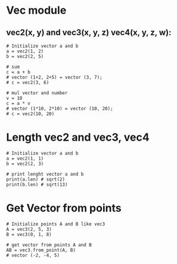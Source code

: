 # Vec module
## vec2(x, y) and vec3(x, y, z) vec4(x, y, z, w):
    # Initialize vector a and b
    a = vec2(1, 2)
    b = vec2(2, 5)

    # sum 
    c = a + b
    # vector (1+2, 2+5) = vector (3, 7);
    # c = vec2(3, 6)

    # mul vector and number
    v = 10
    c = a * v
    # vector (1*10, 2*10) = vector (10, 20);
    # c = vec2(10, 20)
    
# Length vec2 and vec3, vec4
    # Initialize vector a and b
    a = vec2(1, 1)
    b = vec2(2, 3)

    # print lenght vector a and b
    print(a.len) # sqrt(2)
    print(b.len) # sqrt(13)

# Get Vector from points
    # Initialize points A and B like vec3
    A = vec3(2, 5, 3)
    B = vec3(0, 1, 8)

    # get vector from points A and B
    AB = vec3.from_point(A, B)
    # vector (-2, -4, 5)
